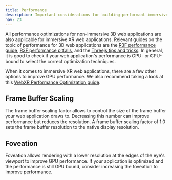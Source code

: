 ```yaml
---
title: Performance
description: Important considerations for building performant immersive web applications with react-three/xr
nav: 23
---
```


All performance optimizations for non-immersive 3D web applications are also applicable for immersive XR web applications. Relevant guides on the topic of performance for 3D web applications are the [R3F performance guide](https://docs.pmnd.rs/react-three-fiber/advanced/scaling-performance), [R3F performance pitfalls](https://docs.pmnd.rs/react-three-fiber/advanced/pitfalls), and the [Threejs tips and tricks](https://discoverthreejs.com/tips-and-tricks/#performance). In general, it is good to check if your web application's performance is GPU- or CPU-bound to select the correct optimization techniques.

When it comes to immersive XR web applications, there are a few other options to improve GPU performance. We also recommend taking a look at this [WebXR Performance Optimization guide](https://developer.oculus.com/documentation/web/webxr-perf/). 

## Frame Buffer Scaling

The frame buffer scaling factor allows to control the size of the frame buffer your web application draws to. Decreasing this number can improve performance but reduces the resolution. A frame buffer scaling factor of 1.0 sets the frame buffer resolution to the native display resolution.

## Foveation

Foveation allows rendering with a lower resolution at the edges of the eye's viewport to improve GPU performance. If your application is optimized and the performance is still GPU bound, consider increasing the foveation to improve performance.